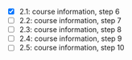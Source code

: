 - [x] 2.1: course information, step 6
- [ ] 2.2: course information, step 7
- [ ] 2.3: course information, step 8
- [ ] 2.4: course information, step 9
- [ ] 2.5: course information, step 10
